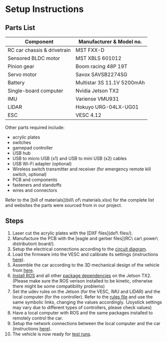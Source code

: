 # Setup Instructions

## Parts List
| Component                        | Manufacturer & Model no.   |
| ---------------------------------|----------------------------|
| RC car chassis & drivetrain      | MST FXX-D                  |
| Sensored BLDC motor              | MST XBLS 601012            |
| Pinion gear                      | Boom racing 48P 19T        |
| Servo motor                      | Savox SAVSB2274SG          |
| Battery                          | Multistar 3S 11.1V 5200mAh |
| Single-board computer            | Nvidia Jetson TX2          |
| IMU                              | Variense VMU931            |
| LIDAR                            | Hokuyo URG-04LX-UG01       |
| ESC                              | VESC 4.12                  |

Other parts required include:
- acrylic plates
- switches
- gamepad controller
- USB hub
- USB to micro USB (x1) and USB to mini USB (x2) cables
- USB Wi-Fi adapter (optional)
- Wireless switch transmitter and receiver (for emergency remote kill switch, optional)
- PCB and components
- fasteners and standoffs
- wires and connectors

Refer to the [bill of materials](bill\ of\ materials.xlsx) for the complete list and websites the parts were sourced from in our project.

## Steps
1. Laser cut the acrylic plates with the [DXF files](dxf\ files/).
2. Manufacture the PCB with the [eagle and gerber files](RC\ car\ power\ distribution\ board/).
3. Setup the electrical connections according to the [circuit diagram](circuit_diagram.pdf).
4. Load the firmware into the VESC and calibrate its settings (instructions [here](vesc_setup.md)).
5. Assemble the car according to the 3D mechanical design of the vehicle from [here](FFAST_Assem.SLDASM).
6. [Install ROS](http://wiki.ros.org/kinetic/Installation/Ubuntu) and all other [package dependencies](dependencies.md) on the Jetson TX2.(Please make sure the ROS verison installed to be kinetic, otherwise there might be some compatibility problems)
7. Set the udev rules on the Jetson (for the VESC, IMU and LIDAR) and the local computer (for the controller). Refer to the [rules file](99-usb-serial.rules) and use the same symbolic links, changing the values accordingly. (Joystick settings may vary due to different types of controllers, please check values)
8. Have a local computer with ROS and the same packages installed to remotely control the car.
9. Setup the network connections between the local computer and the car (instructions [here](remote_connection.md)).
10. The vehicle is now ready for [test runs](test_runs.md).
